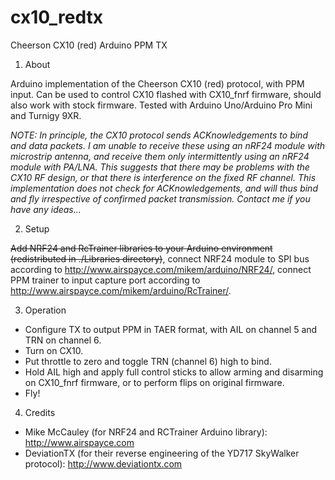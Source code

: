 cx10_redtx
==========

Cheerson CX10 (red) Arduino PPM TX

1. About
 
 Arduino implementation of the Cheerson CX10 (red) protocol, with PPM input. Can be used to control CX10 flashed with CX10_fnrf firmware, should also work with stock firmware. Tested with Arduino Uno/Arduino Pro Mini and Turnigy 9XR.
 
 *NOTE: In principle, the CX10 protocol sends ACKnowledgements to bind and data packets. I am unable to receive these using an nRF24 module with microstrip antenna, and receive them only intermittently using an nRF24 module with PA/LNA. This suggests that there may be problems with the CX10 RF design, or that there is interference on the fixed RF channel. This implementation does not check for ACKnowledgements, and will thus bind and fly irrespective of confirmed packet transmission. Contact me if you have any ideas...*
 
2. Setup
 
 ~~Add NRF24 and RcTrainer libraries to your Arduino environment (redistributed in ./Libraries directory)~~, connect NRF24 module to SPI bus according to http://www.airspayce.com/mikem/arduino/NRF24/, connect PPM trainer to input capture port according to http://www.airspayce.com/mikem/arduino/RcTrainer/.
 
3. Operation
 
 + Configure TX to output PPM in TAER format, with AIL on channel 5 and TRN on channel 6.
 + Turn on CX10.
 + Put throttle to zero and toggle TRN (channel 6) high to bind.
 + Hold AIL high and apply full control sticks to allow arming and disarming on CX10_fnrf firmware, or to perform flips on original firmware.
 + Fly!
 
4. Credits
 
 + Mike McCauley (for NRF24 and RCTrainer Arduino library): http://www.airspayce.com
 + DeviationTX (for their reverse engineering of the YD717 SkyWalker protocol): http://www.deviationtx.com

